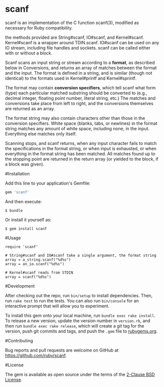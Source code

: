 # scanf

scanf is an implementation of the C function scanf(3), modified as necessary for Ruby compatibility.

the methods provided are String#scanf, IO#scanf, and Kernel#scanf. Kernel#scanf is a wrapper around TDIN.scanf.  IO#scanf can be used on any IO stream, including file handles and sockets. scanf can be called either with or without a block.

Scanf scans an input string or stream according to a <b>format</b>, as described below in Conversions, and returns an array of matches between the format and the input.  The format is defined in a string, and is similar (though not identical) to the formats used in Kernel#printf and Kernel#sprintf.

The format may contain <b>conversion specifiers</b>, which tell scanf what form (type) each particular matched substring should be converted to (e.g., decimal integer, floating point number, literal string,
etc.)  The matches and conversions take place from left to right, and the conversions themselves are returned as an array.

The format string may also contain characters other than those in the conversion specifiers.  White space (blanks, tabs, or newlines) in the format string matches any amount of white space, including none, in the input.  Everything else matches only itself.

Scanning stops, and scanf returns, when any input character fails to match the specifications in the format string, or when input is exhausted, or when everything in the format string has been
matched. All matches found up to the stopping point are returned in the return array (or yielded to the block, if a block was given).

#Installation

Add this line to your application's Gemfile:

```ruby
gem 'scanf'
```

And then execute:

    $ bundle

Or install it yourself as:

    $ gem install scanf

#Usage

```
require 'scanf'

# String#scanf and IO#scanf take a single argument, the format string
array = a_string.scanf("%d%s")
array = an_io.scanf("%d%s")

# Kernel#scanf reads from STDIN
array = scanf("%d%s")
```

#Development

After checking out the repo, run `bin/setup` to install dependencies. Then, run `rake test` to run the tests. You can also run `bin/console` for an interactive prompt that will allow you to experiment.

To install this gem onto your local machine, run `bundle exec rake install`. To release a new version, update the version number in `version.rb`, and then run `bundle exec rake release`, which will create a git tag for the version, push git commits and tags, and push the `.gem` file to [rubygems.org](https://rubygems.org).

#Contributing

Bug reports and pull requests are welcome on GitHub at https://github.com/ruby/scanf.


#License

The gem is available as open source under the terms of the [2-Clause BSD License](https://opensource.org/licenses/BSD-2-Clause).

